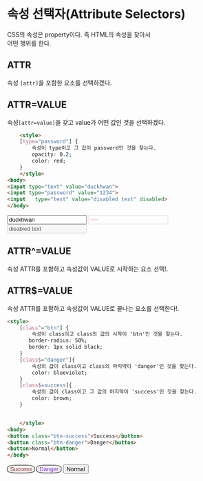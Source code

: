 # 속성 선택자(Attribute Selectors)  
CSS의 속성은 property이다. 즉 HTML의 속성을 찾아서  
어떤 행위를 한다.  
## ATTR  
속성 ```[attr]```을 포함한 요소를 선택하겠다.  

## ATTR=VALUE  
속성```[attr=value]```을 갖고 value가 어떤 값인 것을 선택하겠다.  
```html
    <style>
    [type="password"] {
        속성이 type이고 그 값이 password인 것을 찾는다.
        opacity: 0.2;
        color: red;
    }
    </style>
<body>
<input type="text" value="duckhwan">
<input type="password" value="1234">
<input   type="text" value="disabled text" disabled>
</body>
```  
<style>
    [type="password"] {
        opacity: 0.2;
        color: red;
    }
    </style>

<body>    
<input type="text" value="duckhwan">
<input type="password" value="1234">
<input type="text" value="disabled text" disabled>
</body>  

## ATTR^=VALUE  
속성 ATTR를 포함하고 속성값이 VALUE로 시작하는 요소 선택!.  
## ATTR$=VALUE  
속성 ATTR를 포함하고 속성값이 VALUE로 끝나는 요소를 선택한다!.  
```html
<style>
    [class^="btn"] {
        속성이 class이고 class의 값의 시작이 'btn'인 것을 찾는다.
       border-radius: 50%;
       border: 1px solid black;
    }
    [class$="danger"]{
        속성의 값이 class이고 class의 마지막이 'danger'인 것을 찾는다.
        color: blueviolet;
    }
    [class$=success]{
        속성의 값이 class이고 그 값의 마지막이 'success'인 것을 찾는다.
        color: brown;
    }


    </style>
<body>
<button class="btn-success">Success</button>
<button class="btn-danger">Danger</button>
<button>Normal</button>
</body>
```
<style>
    [class^="btn"] {
        
       border-radius: 30%;
       border: 1px solid black;
    }
    [class$="danger"]{
        color: blueviolet;
    }
    [class$=success]{
        color: brown;
    }


    </style>
<body>
<button class="btn-success">Success</button>
<button class="btn-danger">Danger</button>
<button>Normal</button>
</body>
